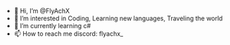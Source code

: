 - 👋 Hi, I’m @FlyAchX
- 👀 I’m interested in Coding, Learning new languages, Traveling the world
- 🌱 I’m currently learning c#
- 📫 How to reach me discord: flyachx_

<!---
FlyAchX/FlyAchX is a ✨ special ✨ repository because its `README.md` (this file) appears on your GitHub profile.
You can click the Preview link to take a look at your changes.
--->
